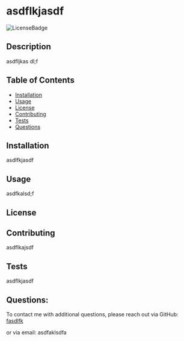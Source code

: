 # asdflkjasdf
  
  ![LicenseBadge]()

## Description

asdfljkas dl;f

## Table of Contents 

- [Installation](#installation)
- [Usage](#usage)
- [License](#license)
- [Contributing](#contributing)
- [Tests](#tests)
- [Questions](#questions)

## Installation

asdlfkjasdf

## Usage

asdfkalsd;f


## License



## Contributing

asdflkajsdf

## Tests

asdflkjasdf

## Questions:

To contact me with additional questions, please reach out via GitHub:
[fasdlfk](https://github.com/fasdlfk)

or via email:
asdfaklsdfa


